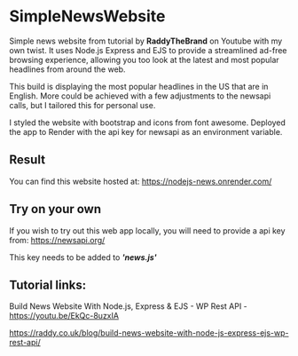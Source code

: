 # SimpleNewsWebsite
Simple news website from tutorial by **RaddyTheBrand** on Youtube with my own twist. It uses Node.js Express and EJS to provide a streamlined ad-free browsing experience, allowing you too look at the latest and most popular headlines from around the web.

This build is displaying the most popular headlines in the US that are in English. More could be achieved with a few adjustments to the newsapi calls, but I tailored this for personal use.

I styled the website with bootstrap and icons from font awesome. Deployed the app to Render with the api key for newsapi as an environment variable.

## Result
You can find this website hosted at: https://nodejs-news.onrender.com/

## Try on your own
If you wish to try out this web app locally, you will need to provide a api key from: https://newsapi.org/

This key needs to be added to **_'news.js'_**

## Tutorial links:
Build News Website With Node.js, Express & EJS - WP Rest API - https://youtu.be/EkQc-8uzxIA

https://raddy.co.uk/blog/build-news-website-with-node-js-express-ejs-wp-rest-api/
